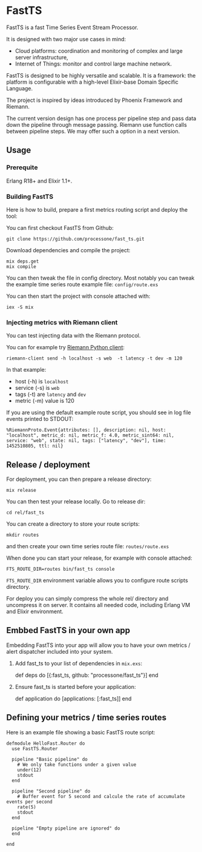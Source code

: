 # FastTS

FastTS is a fast Time Series Event Stream Processor.

It is designed with two major use cases in mind:

- Cloud platforms: coordination and monitoring of complex and large server infrastructure,
- Internet of Things: monitor and control large machine network.

FastTS is designed to be highly versatile and scalable.
It is a framework: the platform is configurable with a high-level
Elixir-base Domain Specific Language.

The project is inspired by ideas introduced by Phoenix Framework and
Riemann.

The current version design has one process per pipeline step and pass
data down the pipeline through message passing. Riemann use function
calls between pipeline steps. We may offer such a option in a next
version.

## Usage

### Prerequite

Erlang R18+ and Elixir 1.1+.

### Building FastTS

Here is how to build, prepare a first metrics routing script and deploy the tool:

You can first checkout FastTS from Github:

    git clone https://github.com/processone/fast_ts.git
   
Download dependencies and compile the project:
   
    mix deps.get
    mix compile

You can then tweak the file in config directory. Most notably you can
tweak the example time series route example file: `config/route.exs`

You can then start the project with console attached with:

    iex -S mix

### Injecting metrics with Riemann client

You can test injecting data with the Riemann protocol.

You can for example try [Riemann Python client](https://github.com/borntyping/python-riemann-client):

    riemann-client send -h localhost -s web  -t latency -t dev -m 120

In that example:
- host (-h) is `localhost`
- service (-s) is `web`
- tags (-t) are `latency` and `dev`
- metric (-m) value is 120

If you are using the default example route script, you should see in
log file events printed to STDOUT:

    %RiemannProto.Event{attributes: [], description: nil, host: "localhost", metric_d: nil, metric_f: 4.0, metric_sint64: nil, service: "web", state: nil, tags: ["latency", "dev"], time: 1452510805, ttl: nil}

## Release / deployment

For deployment, you can then prepare a release directory:

    mix release

You can then test your release locally. Go to release dir:

    cd rel/fast_ts

You can create a directory to store your route scripts:

    mkdir routes

and then create your own time series route file: `routes/route.exs`

When done you can start your release, for example with console attached:

    FTS_ROUTE_DIR=routes bin/fast_ts console

`FTS_ROUTE_DIR` environment variable allows you to configure route
scripts directory.

For deploy you can simply compress the whole rel/ directory and
uncompress it on server. It contains all needed code, including Erlang
VM and Elixir environment.

## Embbed FastTS in your own app

Embedding FastTS into your app will allow you to have your own metrics
/ alert dispatcher included into your system.

  1. Add fast_ts to your list of dependencies in `mix.exs`:

        def deps do
          [{:fast_ts,  github: "processone/fast_ts"}]
        end

  2. Ensure fast_ts is started before your application:

        def application do
          [applications: [:fast_ts]]
        end

## Defining your metrics / time series routes

Here is an example file showing a basic FastTS route script:

    defmodule HelloFast.Router do
      use FastTS.Router
    
      pipeline "Basic pipeline" do
        # We only take functions under a given value
        under(12)
        stdout
      end
      
      pipeline "Second pipeline" do
        # Buffer event for 5 second and calcule the rate of accumulate events per second
        rate(5)
        stdout
      end
    
      pipeline "Empty pipeline are ignored" do
      end
      
    end


